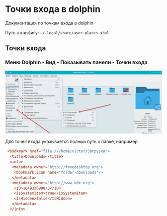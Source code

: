 # Точки входа в dolphin

Документация по точкам входа в dolphin

Путь к конфигу: `~/.local/share/user-places.xbel`

## Точки входа

### Меню Dolphin - Вид - Показывать панели - Точки входа

![""](../img/20230821_124055.png "")

Для точек входа указывается полный путь к папке, например

```ini
 <bookmark href="file:///home/victor/Загрузки">
  <title>Downloads</title>
  <info>
   <metadata owner="http://freedesktop.org">
    <bookmark:icon name="folder-downloads"/>
   </metadata>
   <metadata owner="http://www.kde.org">
    <ID>1649336988/3</ID>
    <isSystemItem>true</isSystemItem>
    <IsHidden>false</IsHidden>
   </metadata>
  </info>
```

